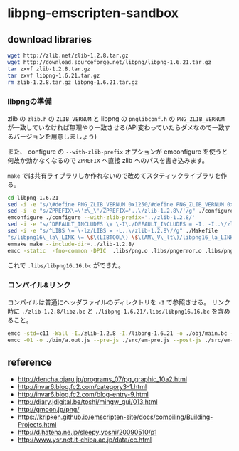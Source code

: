 # libpng-emscripten-sandbox


## download libraries

```sh
wget http://zlib.net/zlib-1.2.8.tar.gz
wget http://download.sourceforge.net/libpng/libpng-1.6.21.tar.gz
tar zxvf zlib-1.2.8.tar.gz
tar zxvf libpng-1.6.21.tar.gz
rm zlib-1.2.8.tar.gz libpng-1.6.21.tar.gz
```

### libpngの準備

zlib の `zlib.h` の `ZLIB_VERNUM` と
libpng の `pnglibconf.h` の `PNG_ZLIB_VERNUM` が一致していなければ無理やり一致させる(API変わっていたらダメなので一致するバージョンを用意しましょう)

また、 configure の `--with-zlib-prefix` オプションが emconfigure を使うと何故か効かなくなるので `ZPREFIX` へ直接 zlib へのパスを書き込みます。

`make` では共有ライブラリしか作れないので改めてスタティックライブラリを作る。

```sh
cd libpng-1.6.21
sed -i -e "s/\#define PNG_ZLIB_VERNUM 0x1250/#define PNG_ZLIB_VERNUM 0x1280/g" ./pnglibconf.h
sed -i -e "s/ZPREFIX\=\'z\_\'/ZPREFIX='..\/zlib-1.2.8\/'/g" ./configure
emconfigure ./configure --with-zlib-prefix='../zlib-1.2.8/'
sed -i -e "s/^DEFAULT_INCLUDES \= \-I\./DEFAULT_INCLUDES = -I. -I..\/zlib-1.2.8\//g" ./Makefile
sed -i -e "s/^LIBS \= \-lz/LIBS = -L..\/zlib-1.2.8\//g" ./Makefile
"s/libpng16\_la\_LINK \= \$\(LIBTOOL\) \$\(AM\_V\_lt\)/libpng16_la_LINK = emcc $(AM_V_lt)/"
emmake make --include-dir=../zlib-1.2.8/
emcc -static  -fno-common -DPIC  .libs/png.o .libs/pngerror.o .libs/pngget.o .libs/pngmem.o .libs/pngpread.o .libs/pngread.o .libs/pngrio.o .libs/pngrtran.o .libs/pngrutil.o .libs/pngset.o .libs/pngtrans.o .libs/pngwio.o .libs/pngwrite.o .libs/pngwtran.o .libs/pngwutil.o   -L../zlib-1.2.8/ -lc    -Wl,-soname -Wl,libpng16.16.dylib -Wl,-retain-symbols-file -Wl,libpng.sym -o .libs/libpng16.16.bc
```

これで `.libs/libpng16.16.bc` ができた。

### コンパイル&リンク

コンパイルは普通にヘッダファイルのディレクトリを `-I` で参照させる。
リンク時に `./zlib-1.2.8/libz.bc` と `./libpng-1.6.21/.libs/libpng16.16.bc` を含めること。

```sh
emcc -std=c11 -Wall -I./zlib-1.2.8 -I./libpng-1.6.21 -o ./obj/main.bc -c ./src/main.c
emcc -O1 -o ./bin/a.out.js --pre-js ./src/em-pre.js --post-js ./src/em-post.js ./zlib-1.2.8/libz.bc ./libpng-1.6.21/.libs/libpng16.16.bc ./obj/main.bc
```

## reference
* http://dencha.ojaru.jp/programs_07/pg_graphic_10a2.html
* http://invar6.blog.fc2.com/category3-1.html
* http://invar6.blog.fc2.com/blog-entry-9.html
* http://diary.jdigital.be/toshi/mingw_gui/013.html
* http://gmoon.jp/png/
* https://kripken.github.io/emscripten-site/docs/compiling/Building-Projects.html
* http://d.hatena.ne.jp/sleepy_yoshi/20090510/p1
* http://www.ysr.net.it-chiba.ac.jp/data/cc.html
